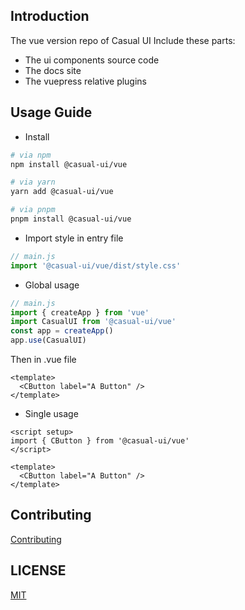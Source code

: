 ## Introduction 
The vue version repo of Casual UI
Include these parts:
- The ui components source code
- The docs site
- The vuepress relative plugins

## Usage Guide

- Install
```sh
# via npm
npm install @casual-ui/vue

# via yarn
yarn add @casual-ui/vue

# via pnpm
pnpm install @casual-ui/vue
```
- Import style in entry file
```js
// main.js
import '@casual-ui/vue/dist/style.css'
```
- Global usage
```js
// main.js
import { createApp } from 'vue'
import CasualUI from '@casual-ui/vue'
const app = createApp()
app.use(CasualUI)
```
Then in .vue file
```vue
<template>
  <CButton label="A Button" />
</template>
```
- Single usage
```vue
<script setup>
import { CButton } from '@casual-ui/vue'
</script>

<template>
  <CButton label="A Button" />
</template>
```
## Contributing

[Contributing](./CONTRIBUTING.md)

## LICENSE

[MIT](https://opensource.org/licenses/MIT)
